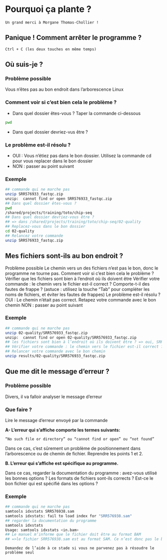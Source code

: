 # Pourquoi ça plante ?

```{note}
Un grand merci à Morgane Thomas-Chollier !
```

## Panique ! Comment arrêter le programme ?
```
Ctrl + C (les deux touches en même temps)
```

## Où suis-je ?
### Problème possible
Vous n’êtes pas au bon endroit dans l’arborescence Linux

### Comment voir si c’est bien cela le problème ?
- Dans quel dossier êtes-vous ? Taper la commande ci-dessous

```bash
pwd
```
- Dans quel dossier devriez-vus être ?
### Le problème est-il résolu ?
- OUI : Vous n’étiez pas dans le bon dossier. Utilisez la commande cd pour vous replacer dans le bon dossier   
- NON : passer au point suivant

### Exemple
```bash
## commande qui ne marche pas
unzip SRR576933_fastqc.zip
unzip:  cannot find or open SRR576933_fastqc.zip
## Dans quel dossier êtes-vous ?
pwd
/shared/projects/training/toto/chip-seq
## Dans quel dossier devriez-vous être ?
## => dans /shared/projects/training/toto/chip-seq/02-quality
## Replacez-vous dans le bon dossier
cd 02-quality
## Relancez votre commande
unzip SRR576933_fastqc.zip
```

## Mes fichiers sont-ils au bon endroit ?
Problème possible
Le chemin vers un des fichiers n’est pas le bon, donc le programme ne tourne pas. 
Comment voir si c’est bien cela le problème ?
Vérifier que les fichiers sont bien à l’endroit où ils doivent être
Vérifier votre commande : le chemin vers le fichier est-il correct ? Comporte-t-il des fautes de frappe ? (astuce : utilisez la touche “Tab” pour compléter les noms de fichiers, et éviter les fautes de frappes)
Le problème est-il résolu ?
OUI : Le chemin n’était pas correct. Retapez votre commande avec le bon chemin
NON : passer au point suivant

### Exemple

```bash 
## commande qui ne marche pas
unzip 02-quality/SRR576933_fastqc.zip
unzip:  cannot find or open 02-quality/SRR576933_fastqc.zip
## les fichiers sont bien à l’endroit où ils doivent être ? => oui, SRR576933_fastqc.zip est bien dans le dossier 02-quality
## Vérifier votre commande : le chemin vers le fichier est-il correct ? => non, le chemin devrait être results/02-quality/SRR576933_fastqc.zip
## Relancer votre commande avec le bon chemin
unzip results/02-quality/SRR576933_fastqc.zip
```

## Que me dit le message d’erreur ?
### Problème possible
Divers, il va falloir analyser le message d’erreur

### Que faire ?
Lire le message d’erreur envoyé par la commande

**A- L’erreur qui s’affiche comporte les termes suivants:**

```
“No such file or directory” ou “cannot find or open” ou “not found”
```

Dans ce cas, c’est sûrement un problème de positionnement dans l’arborescence ou de chemin de fichier. Reprendre les points 1 et 2.

**B. L’erreur qui s’affiche est spécifique au programme.**

Dans ce cas, regarder la documentation du programme : avez-vous utilisé les bonnes options ? Les formats de fichiers sont-ils corrects ? Est-ce le bon fichier qui est spécifié dans les options ?

### Exemple
```bash
## commande qui ne marche pas
samtools idxstats SRR576938.sam
samtools idxstats: fail to load index for "SRR576938.sam"
## regarder la documentation du programme 
samtools idxstats
Usage: samtools idxstats <in.bam>
## Le manuel m’informe que le fichier doit être au format BAM
## =>le fichier SRR576938.sam est au format SAM. Ce n’est donc pas le bon format.
```

```{important}
Demandez de l’aide à ce stade si vous ne parvenez pas à résoudre le problème seul
```


